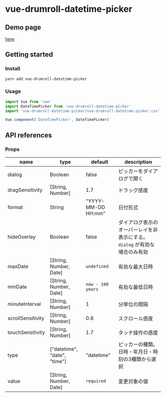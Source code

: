 # vue-drumroll-datetime-picker

## Demo page

[here](https://www.plus-one.tech/products/demo/vue-drumroll-datetime-picker/)

## Getting started

### Install

```bash
yarn add vue-drumroll-datetime-picker
```

### Usage

```javascript
import Vue from 'vue'
import DateTimePicker from 'vue-drumroll-datetime-picker'
import 'vue-drumroll-datetime-picker/vue-drumroll-datetime-picker.css'

Vue.component('DateTimePicker', DateTimePicker)
```

## API references

### Props
|name|type|default|description|
|---|---|---|---|
|dialog|Boolean|false|ピッカーをダイアログで開く|
|dragSensitivity|[String, Number]|1.7|ドラッグ感度|
|format|String|"YYYY-MM-DD HH:mm"|日付形式|
|hideOverlay|Boolean|false|ダイアログ表示のオーバーレイを非表示にする。`dialog` が有効な場合のみ有効|
|maxDate|[String, Number, Date]|`undefined`|有効な最大日時|
|minDate|[String, Number, Date]|`now - 100 years`|有効な最低日時|
|minuteInterval|[String, Number]|1|分単位の間隔|
|scrollSensitivity|[String, Number]|0.8|スクロール感度|
|touchSensitivity|[String, Number]|1.7|タッチ操作の感度|
|type|["datetime", "date", "time"]|"datetime"|ピッカーの種類。日時・年月日・時刻の3種類から選択|
|value|[String, Number, Date]|`required`|変更対象の値|
